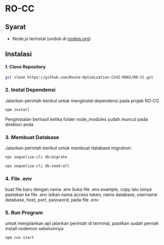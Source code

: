 # RO-CC

## Syarat
- Node.js terinstal (unduh di [nodejs.org](https://nodejs.org))

## Instalasi

#### 1. Clone Repository
```bash
git clone https://github.com/Route-Optimization-C242-RO01/RO-CC.git
```

### 2. Instal Dependensi
Jalankan perintah berikut untuk menginstal dependensi pada projek RO-CC
```bash
npm install
```
Penginstalan berhasil ketika folder node_modules sudah muncul pada direktori anda

### 3. Membuat Database
Jalankan perintah berikut untuk membuat database migration: 
```bash
npx sequelize-cli db:migrate
```
```bash
npx sequelize-cli db:seed:all
```

### 4. File .env
buat file baru dengan nama .env
buka file .env.example, copy lalu isinya pastekan ke file .env
isikan nama access token, nama database, username database, host, port,  password, pada file .env

### 5. Run Program
untuk menjalankan api jalankan perintah di terminal, pastikan sudah pernah install nodemon sebelumnya
```bash
npm run start
```



